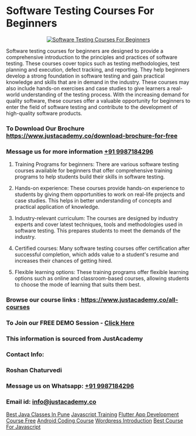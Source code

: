 # Software Testing Courses For Beginners

<p align="center">
  <a href="https://justacademy.co/program-detail/software-testing">
    <img src="https://justacademy.co/storage2/program_images/1704700438.webp" alt="Software Testing Courses For Beginners">
  </a>
</p>


Software testing courses for beginners are designed to provide a comprehensive introduction to the principles and practices of software testing. These courses cover topics such as testing methodologies, test planning and execution, defect tracking, and reporting. They help beginners develop a strong foundation in software testing and gain practical knowledge and skills that are in demand in the industry. These courses may also include hands-on exercises and case studies to give learners a real-world understanding of the testing process. With the increasing demand for quality software, these courses offer a valuable opportunity for beginners to enter the field of software testing and contribute to the development of high-quality software products. 
### To Download Our Brochure https://www.justacademy.co/download-brochure-for-free
### Message us for more information [+91 9987184296](https://api.whatsapp.com/send?phone=919987184296)
1) Training Programs for beginners: There are various software testing courses available for beginners that offer comprehensive training programs to help students build their skills in software testing.

2) Hands-on experience: These courses provide hands-on experience to students by giving them opportunities to work on real-life projects and case studies. This helps in better understanding of concepts and practical application of knowledge.

3) Industry-relevant curriculum: The courses are designed by industry experts and cover latest techniques, tools and methodologies used in software testing. This prepares students to meet the demands of the industry.

4) Certified courses: Many software testing courses offer certification after successful completion, which adds value to a student's resume and increases their chances of getting hired.

5) Flexible learning options: These training programs offer flexible learning options such as online and classroom-based courses, allowing students to choose the mode of learning that suits them best.

### Browse our course links : https://www.justacademy.co/all-courses 
### To Join our FREE DEMO Session - [Click Here](https://www.justacademy.co/register-for-course-demo)


### This information is sourced from JustAcademy
### Contact Info:
### Roshan Chaturvedi
### Message us on Whatsapp: [+91 9987184296](https://api.whatsapp.com/send?phone=919987184296)
### Email id: [info@justacademy.co](mailto:info@justacademy.co)
                    
[Best Java Classes In Pune](https://www.linkedin.com/pulse/best-java-classes-pune-justacademy-chennai-gwdqe/)
[Javascript Training](https://www.linkedin.com/pulse/javascript-training-justacademy-chandigarh-oei5c?trackingId=Y8hmk29cgCsViyMWsuIfHQ%3D%3D&lipi=urn%3Ali%3Apage%3Ad_flagship3_company_admin%3BGsnT7fdrREqkLqUmImc0GQ%3D%3D)
[Flutter App Development Course Free](https://medium.com/@prempja40/flutter-app-development-course-free-ad94808db5bf)
[Android Coding Course](https://medium.com/@kumarishimmi99/android-coding-course-e02016ed03a5)
[Wordpress Introduction](https://justacademyin.github.io/Articles/Wordpress-Introduction)
[Best Course For Javascript](https://justacademyin.github.io/Articles/Best-Course-For-Javascript)
